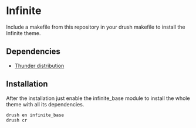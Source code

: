 # Infinite
Include a makefile from this repository in your drush makefile to install the Infinite theme.

## Dependencies

* [Thunder distribution](https://github.com/BurdaMagazinOrg/thunder-distribution)

## Installation
After the installation just enable the infinite_base module to install the whole theme with all its dependencies.

```
drush en infinite_base
drush cr
```

